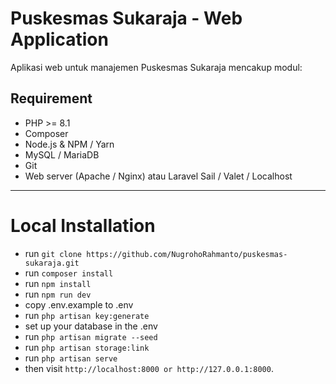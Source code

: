 # Puskesmas Sukaraja - Web Application

Aplikasi web untuk manajemen Puskesmas Sukaraja mencakup modul:

## Requirement

- PHP >= 8.1
- Composer
- Node.js & NPM / Yarn
- MySQL / MariaDB
- Git
- Web server (Apache / Nginx) atau Laravel Sail / Valet / Localhost

---

# Local Installation
- run `` git clone https://github.com/NugrohoRahmanto/puskesmas-sukaraja.git ``
- run `` composer install `` 
- run `` npm install ``
- run `` npm run dev ``
- copy .env.example to .env
- run `` php artisan key:generate ``
- set up your database in the .env
- run `` php artisan migrate --seed ``
- run `` php artisan storage:link ``
- run `` php artisan serve ``
- then visit `` http://localhost:8000 or http://127.0.0.1:8000 ``.
